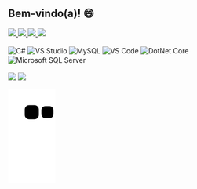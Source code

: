 ## Bem-vindo(a)! 😄

 <div>
   <a href="https://github.com/matheusrian-dev#gh-dark-mode-only">
   <img height="180em" src="https://github-readme-stats-sigma-five.vercel.app/api?username=matheusrian-dev&show_icons=true&theme=tokyonight&include_all_commits=true&count_private=true"/>
   <img height="180em" src="https://github-readme-stats-sigma-five.vercel.app/api/top-langs/?username=matheusrian-dev&layout=compact&langs_count=6&theme=tokyonight"/>
   </a>
 
   <a href="https://github.com/matheusrian-dev#gh-light-mode-only">
   <img height="180em" src="https://github-readme-stats-sigma-five.vercel.app/api?username=matheusrian-dev&show_icons=true&theme=default&include_all_commits=true&count_private=true"/>
   <img height="180em" src="https://github-readme-stats-sigma-five.vercel.app/api/top-langs/?username=matheusrian-dev&layout=compact&langs_count=6&theme=default"/>
   </a>
</div>
<div style="display: inline_block"><br>
  <img align="center" alt="C#" height="30" width="40" src="https://cdn.jsdelivr.net/gh/devicons/devicon/icons/csharp/csharp-original.svg">
  <img align="center" alt="VS Studio" height="30" width="40" src="https://cdn.jsdelivr.net/gh/devicons/devicon/icons/visualstudio/visualstudio-plain.svg">
  <img align="center" alt="MySQL" height="30" width="40" src="https://cdn.jsdelivr.net/gh/devicons/devicon/icons/mysql/mysql-original.svg">
  <img align="center" alt="VS Code" height="30" width="40" src="https://cdn.jsdelivr.net/gh/devicons/devicon/icons/vscode/vscode-original.svg">
  <img align="center" alt="DotNet Core" height="30" width="40" src="https://cdn.jsdelivr.net/gh/devicons/devicon/icons/dotnetcore/dotnetcore-original.svg">
  <img align="center" alt="Microsoft SQL Server" height="30" width="40" src="https://cdn.jsdelivr.net/gh/devicons/devicon/icons/microsoftsqlserver/microsoftsqlserver-plain.svg">
</div>
 
 <br>
 
<div> 
  <a href = "mailto:matheusrian.dev@gmail.com"><img src="https://img.shields.io/badge/-Gmail-%23333?style=for-the-badge&logo=gmail&logoColor=white" target="_blank"></a>
  <a href="https://www.linkedin.com/in/matheus-rian-de-souza/" target="_blank"><img src="https://img.shields.io/badge/-LinkedIn-%230077B5?style=for-the-badge&logo=linkedin&logoColor=white" target="_blank"></a> 
 
  ![Snake animation](https://github.com/matheusrian-dev/matheusrian-dev/blob/output/github-contribution-grid-snake.svg)

</div>
